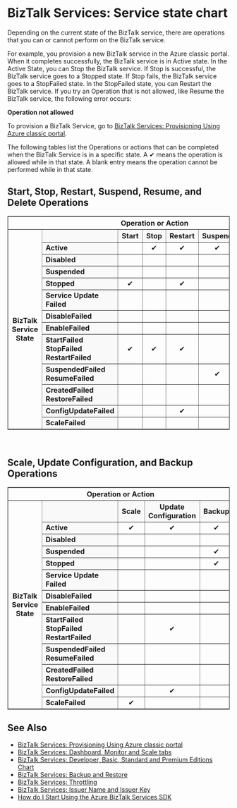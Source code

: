 <properties 
    pageTitle="Tasks allowed in different states or statuses in BizTalk Services | Microsoft Azure" 
    description="The actions/operations allowed in different MABS status: stop, start, restart, suspend, resume, delete, scale, update configuration, and backing up" 
    services="biztalk-services" 
    documentationCenter="" 
    authors="MandiOhlinger" 
    manager="dwrede" 
    editor="cgronlun"/>

<tags 
    ms.service="biztalk-services" 
    ms.workload="integration" 
    ms.tgt_pltfrm="na" 
    ms.devlang="na" 
    ms.topic="article" 
    ms.date="12/02/2015" 
    ms.author="mandia"/>



# BizTalk Services: Service state chart
Depending on the current state of the BizTalk service, there are operations that you can or cannot perform on the BizTalk service.

For example, you provision a new BizTalk service in the Azure classic portal. When it completes successfully, the BizTalk service is in Active state. In the Active State, you can Stop the BizTalk service. If Stop is successful, the BizTalk service goes to a Stopped state. If Stop fails, the BizTalk service goes to a StopFailed state. In the StopFailed state, you can Restart the BizTalk service. If you try an Operation that is not allowed, like Resume the BizTalk service, the following error occurs:

**Operation not allowed**

To provision a BizTalk Service, go to [BizTalk Services: Provisioning Using Azure classic portal](http://go.microsoft.com/fwlink/p/?LinkID=302280).

The following tables list the Operations or actions that can be completed when the BizTalk Service is in a specific state. A ✔ means the operation is allowed while in that state. A blank entry means the operation cannot be performed while in that state.

## Start, Stop, Restart, Suspend, Resume, and Delete Operations
<table border="1">
<tr>
        <th colspan="15">Operation or Action</th>
</tr>

<tr>
        <th rowspan="18">BizTalk Service State</th>
</tr>
<tr bgcolor="FAF9F9">
        <th> </th>
        <th>Start</th>
        <th>Stop</th>
        <th>Restart</th>
        <th>Suspend</th>
        <th>Resume</th>
        <th>Delete</th>
</tr>
<tr>
<td bgcolor="FAF9F9"><b>Active</b></td>
<td> </td>
<td><center>✔</center></td>
<td><center>✔</center></td>
<td><center>✔</center></td>
<td> </td>
<td><center>✔</center></td>
</tr>
<tr>
<td bgcolor="FAF9F9"><b>Disabled</b></td>
<td> </td>
<td> </td>
<td> </td>
<td> </td>
<td> </td>
<td><center>✔</center></td>
</tr>
<tr>
<td bgcolor="FAF9F9"><b>Suspended</b></td>
<td> </td>
<td> </td>
<td> </td>
<td> </td>
<td><center>✔</center></td>
<td><center>✔</center></td>
</tr>
<tr>
<td bgcolor="FAF9F9"><b>Stopped</b></td>
<td><center>✔</center></td>
<td> </td>
<td><center>✔</center></td>
<td> </td>
<td> </td>
<td><center>✔</center></td>
</tr>
<tr>
<td bgcolor="FAF9F9"><b>Service Update Failed</b></td>
<td> </td>
<td> </td>
<td> </td>
<td> </td>
<td> </td>
<td><center>✔</center></td>
</tr>
<tr>
<td bgcolor="FAF9F9"><b>DisableFailed</b></td>
<td> </td>
<td> </td>
<td> </td>
<td> </td>
<td> </td>
<td><center>✔</center></td>
</tr>
<tr>
<td bgcolor="FAF9F9"><b>EnableFailed</b></td>
<td> </td>
<td> </td>
<td> </td>
<td> </td>
<td> </td>
<td><center>✔</center></td>
</tr>
<tr>
<td bgcolor="FAF9F9"><b>StartFailed<br/>
StopFailed<br/>
RestartFailed</b></td>
<td><center>✔</center></td>
<td><center>✔</center></td>
<td><center>✔</center></td>
<td> </td>
<td> </td>
<td><center>✔</center></td>
</tr>
<tr>
<td bgcolor="FAF9F9"><b>SuspendedFailed<br/>
ResumeFailed</b></td>
<td> </td>
<td> </td>
<td> </td>
<td><center>✔</center></td>
<td><center>✔</center></td>
<td><center>✔</center></td>
</tr>
<tr>
<td bgcolor="FAF9F9"><b>CreatedFailed<br/>
RestoreFailed<br/></b></td>
<td> </td>
<td> </td>
<td> </td>
<td> </td>
<td> </td>
<td><center>✔</center></td>
</tr>
<tr>
<td bgcolor="FAF9F9"><b>ConfigUpdateFailed</b></td>
<td> </td>
<td> </td>
<td><center>✔</center></td>
<td> </td>
<td> </td>
<td><center>✔</center></td>
</tr>
<tr>
<td bgcolor="FAF9F9"><b>ScaleFailed</b></td>
<td> </td>
<td> </td>
<td> </td>
<td> </td>
<td> </td>
<td><center>✔</center></td>
</tr>
</table>
<br/>

## Scale, Update Configuration, and Backup Operations
<table border="1">
<tr>
        <th colspan="15">Operation or Action</th>
</tr>

<tr>
        <th rowspan="18">BizTalk Service State</th>
</tr>
<tr bgcolor="FAF9F9">
        <th> </th>
        <th>Scale</th>
        <th>Update Configuration</th>
        <th>Backup</th>
</tr>
<tr>
<td bgcolor="FAF9F9"><b>Active</b></td>
<td><center>✔</center></td>
<td><center>✔</center></td>
<td><center>✔</center></td>
</tr>
<tr>
<td bgcolor="FAF9F9"><b>Disabled</b></td>
<td> </td>
<td> </td>
<td> </td>
</tr>
<tr>
<td bgcolor="FAF9F9"><b>Suspended</b></td>
<td> </td>
<td> </td>
<td><center>✔</center></td>
</tr>
<tr>
<td bgcolor="FAF9F9"><b>Stopped</b></td>
<td> </td>
<td> </td>
<td><center>✔</center></td>
</tr>
<tr>
<td bgcolor="FAF9F9"><b>Service Update Failed</b></td>
<td> </td>
<td> </td>
<td> </td>
</tr>
<tr>
<td bgcolor="FAF9F9"><b>DisableFailed</b></td>
<td> </td>
<td> </td>
<td> </td>
</tr>
<tr>
<td bgcolor="FAF9F9"><b>EnableFailed</b></td>
<td> </td>
<td> </td>
<td> </td>
</tr>
<tr>
<td bgcolor="FAF9F9"><b>StartFailed<br/>
StopFailed<br/>
RestartFailed</b></td>
<td> </td>
<td><center>✔</center></td>
<td> </td>
</tr>
<tr>
<td bgcolor="FAF9F9"><b>SuspendedFailed<br/>
ResumeFailed</b></td>
<td> </td>
<td> </td>
<td> </td>
</tr>
<tr>
<td bgcolor="FAF9F9"><b>CreatedFailed<br/>
RestoreFailed<br/></b></td>
<td> </td>
<td> </td>
<td> </td>
</tr>
<tr>
<td bgcolor="FAF9F9"><b>ConfigUpdateFailed</b></td>
<td> </td>
<td><center>✔</center></td>
<td> </td>
</tr>
<tr>
<td bgcolor="FAF9F9"><b>ScaleFailed</b></td>
<td><center>✔</center></td>
<td> </td>
<td> </td>
</tr>
</table>

## See Also
* [BizTalk Services: Provisioning Using Azure classic portal](http://go.microsoft.com/fwlink/p/?LinkID=302280)<br/>
* [BizTalk Services: Dashboard, Monitor and Scale tabs](http://go.microsoft.com/fwlink/p/?LinkID=302281)<br/>
* [BizTalk Services: Developer, Basic, Standard and Premium Editions Chart](http://go.microsoft.com/fwlink/p/?LinkID=302279)<br/>
* [BizTalk Services: Backup and Restore](http://go.microsoft.com/fwlink/p/?LinkID=329873)<br/>
* [BizTalk Services: Throttling](http://go.microsoft.com/fwlink/p/?LinkID=302282)<br/>
* [BizTalk Services: Issuer Name and Issuer Key](http://go.microsoft.com/fwlink/p/?LinkID=303941)<br/>
* [How do I Start Using the Azure BizTalk Services SDK](http://go.microsoft.com/fwlink/p/?LinkID=302335)

